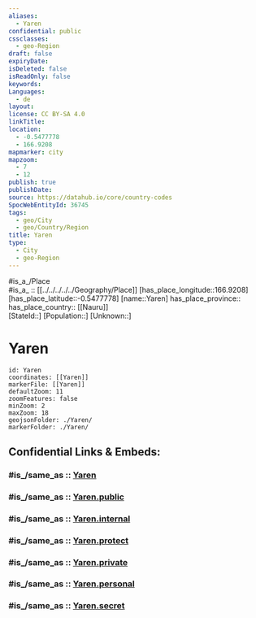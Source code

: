 ```yaml
---
aliases:
  - Yaren
confidential: public
cssclasses:
  - geo-Region
draft: false
expiryDate:
isDeleted: false
isReadOnly: false
keywords:
Languages:
  - de
layout:
license: CC BY-SA 4.0
linkTitle:
location:
  - -0.5477778
  - 166.9208
mapmarker: city
mapzoom:
  - 7
  - 12
publish: true
publishDate:
source: https://datahub.io/core/country-codes
SpocWebEntityId: 36745
tags:
  - geo/City
  - geo/Country/Region
title: Yaren
type:
  - City
  - geo-Region
---
```


#is_a_/Place  
#is_a_ :: [[../../../../../Geography/Place]] 
[has_place_longitude::166.9208] 
[has_place_latitude::-0.5477778] 
[name::Yaren] 
has_place_province::  
has_place_country:: [[Nauru]]  
[StateId::] 
[Population::] 
[Unknown::] 

# Yaren

```leaflet
id: Yaren
coordinates: [[Yaren]] 
markerFile: [[Yaren]] 
defaultZoom: 11 
zoomFeatures: false 
minZoom: 2 
maxZoom: 18
geojsonFolder: ./Yaren/
markerFolder: ./Yaren/
```


## Confidential Links & Embeds: 

### #is_/same_as :: [Yaren](/_Standards/Earth/Continent/Australasia/Micronesia/Nauru/Districts~Nauru/Yaren.md) 

### #is_/same_as :: [Yaren.public](/_public/Earth/Continent/Australasia/Micronesia/Nauru/Districts~Nauru/Yaren.public.md) 

### #is_/same_as :: [Yaren.internal](/_internal/Earth/Continent/Australasia/Micronesia/Nauru/Districts~Nauru/Yaren.internal.md) 

### #is_/same_as :: [Yaren.protect](/_protect/Earth/Continent/Australasia/Micronesia/Nauru/Districts~Nauru/Yaren.protect.md) 

### #is_/same_as :: [Yaren.private](/_private/Earth/Continent/Australasia/Micronesia/Nauru/Districts~Nauru/Yaren.private.md) 

### #is_/same_as :: [Yaren.personal](/_personal/Earth/Continent/Australasia/Micronesia/Nauru/Districts~Nauru/Yaren.personal.md) 

### #is_/same_as :: [Yaren.secret](/_secret/Earth/Continent/Australasia/Micronesia/Nauru/Districts~Nauru/Yaren.secret.md)

